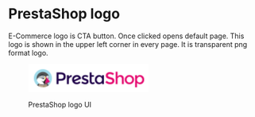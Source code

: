 # PrestaShop logo

E-Commerce logo is CTA button. Once clicked opens default page. This logo is shown in the upper left corner in every page. It is transparent png format logo.

<figure><img src="../../../../.gitbook/assets/image (7) (1).png" alt=""><figcaption><p>PrestaShop logo UI</p></figcaption></figure>
